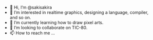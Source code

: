 - 👋 Hi, I’m @sakisakira
- 👀 I’m interested in realtime graphics, designing a language, compiler, and so on.
- 🌱 I’m currently learning how to draw pixel arts.
- 💞️ I’m looking to collaborate on TIC-80.
- 📫 How to reach me ...

<!---
sakisakira/sakisakira is a ✨ special ✨ repository because its `README.md` (this file) appears on your GitHub profile.
You can click the Preview link to take a look at your changes.
--->
